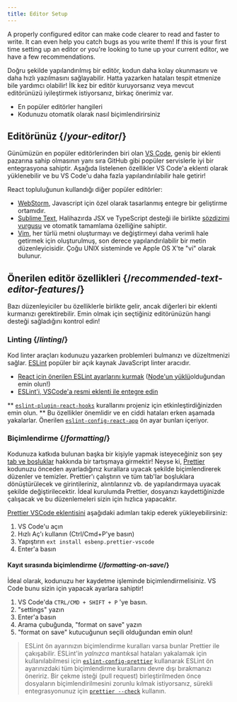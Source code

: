 ```yaml
---
title: Editor Setup
---
```


<Intro>

A properly configured editor can make code clearer to read and faster to write. It can even help you catch bugs as you write them! If this is your first time setting up an editor or you're looking to tune up your current editor, we have a few recommendations.
  
Doğru şekilde yapılandırılmış bir editör, kodun daha kolay okunmasını ve daha hızlı yazılmasını sağlayabilir. Hatta yazarken hataları tespit etmenize bile yardımcı olabilir! İlk kez bir editör kuruyorsanız veya mevcut editörünüzü iyileştirmek istiyorsanız, birkaç önerimiz var.

</Intro>

<YouWillLearn>

* En popüler editörler hangileri
* Kodunuzu otomatik olarak nasıl biçimlendirirsiniz

</YouWillLearn>

## Editörünüz {/*your-editor*/}

Günümüzün en popüler editörlerinden biri olan [VS Code](https://code.visualstudio.com/), geniş bir eklenti pazarına sahip olmasının yanı sıra GitHub gibi popüler servislerle iyi bir entegrasyona sahiptir. Aşağıda listelenen özellikler VS Code'a eklenti olarak yüklenebilir ve bu VS Code'u daha fazla yapılandırılabilir hale getirir!

React topluluğunun kullandığı diğer popüler editörler:

* [WebStorm](https://www.jetbrains.com/webstorm/), Javascript için özel olarak tasarlanmış entegre bir geliştirme ortamıdır.
* [Sublime Text](https://www.sublimetext.com/), Halihazırda JSX ve TypeScript desteği ile birlikte [sözdizimi vurgusu](https://stackoverflow.com/a/70960574/458193) ve otomatik tamamlama özelliğine sahiptir.
* [Vim](https://www.vim.org/), her türlü metni oluşturmayı ve değiştirmeyi daha verimli hale getirmek için oluşturulmuş, son derece yapılandırılabilir bir metin düzenleyicisidir. Çoğu UNIX sisteminde ve Apple OS X'te "vi" olarak bulunur.

## Önerilen editör özellikleri {/*recommended-text-editor-features*/}

Bazı düzenleyiciler bu özelliklerle birlikte gelir, ancak diğerleri bir eklenti kurmanızı gerektirebilir. Emin olmak için seçtiğiniz editörünüzün hangi desteği sağladığını kontrol edin!

### Linting {/*linting*/}

Kod linter araçları kodunuzu yazarken problemleri bulmanızı ve düzeltmenizi sağlar. [ESLint](https://eslint.org/) popüler bir açık kaynak JavaScript linter aracıdır.

* [React için önerilen ESLint ayarlarını kurmak](https://www.npmjs.com/package/eslint-config-react-app) ([Node'un yüklü](https://nodejs.org/en/download/current/)olduğundan emin olun!) 
* [ESLint'i, VSCode'a resmi eklenti ile entegre edin](https://marketplace.visualstudio.com/items?itemName=dbaeumer.vscode-eslint)

** [`eslint-plugin-react-hooks`](https://www.npmjs.com/package/eslint-plugin-react-hooks) kurallarını projeniz için etkinleştirdiğinizden emin olun.
** Bu özellikler önemlidir ve en ciddi hataları erken aşamada yakalarlar. Önerilen [`eslint-config-react-app`](https://www.npmjs.com/package/eslint-config-react-app) ön ayar bunları içeriyor.

### Biçimlendirme {/*formatting*/}

Kodunuza katkıda bulunan başka bir kişiyle yapmak isteyeceğiniz son şey [tab ve boşluklar](https://www.google.com/search?q=tabs+vs+spaces) hakkında bir tartışmaya girmektir! Neyse ki, [Prettier](https://prettier.io/) kodunuzu önceden ayarladığınız kurallara uyacak şekilde biçimlendirerek düzenler ve temizler. Prettier'ı çalıştırın ve tüm tab'lar boşluklara dönüştürülecek ve girintileriniz, alıntılarınız vb. de yapılandırmaya uyacak şekilde değiştirilecektir. İdeal kurulumda Prettier, dosyanızı kaydettiğinizde çalışacak ve bu düzenlemeleri sizin için hızlıca yapacaktır.

[Prettier VSCode eklentisini](https://marketplace.visualstudio.com/items?itemName=esbenp.prettier-vscode) aşağıdaki adımları takip ederek yükleyebilirsiniz:

1. VS Code'u açın
2. Hızlı Aç'ı kullanın (Ctrl/Cmd+P'ye basın)
3. Yapıştırın `ext install esbenp.prettier-vscode`
4. Enter'a basın

#### Kayıt sırasında biçimlendirme {/*formatting-on-save*/}

İdeal olarak, kodunuzu her kaydetme işleminde biçimlendirmelisiniz. VS Code bunu sizin için yapacak ayarlara sahiptir!

1. VS Code'da `CTRL/CMD + SHIFT + P` 'ye basın.
2. "settings" yazın
3. Enter'a basın
4. Arama çubuğunda, "format on save" yazın
5. "format on save" kutucuğunun seçili olduğundan emin olun!

> ESLint ön ayarınızın biçimlendirme kuralları varsa bunlar Prettier ile çakışabilir. ESLint'in *yalnızca* mantıksal hataları yakalamak için kullanılabilmesi için [`eslint-config-prettier`](https://github.com/prettier/eslint-config-prettier) kullanarak ESLint ön ayarınızdaki tüm biçimlendirme kurallarını devre dışı bırakmanızı öneririz. Bir çekme isteği (pull request) birleştirilmeden önce dosyaların biçimlendirilmesini zorunlu kılmak istiyorsanız, sürekli entegrasyonunuz için  [`prettier --check`](https://prettier.io/docs/en/cli.html#--check) kullanın.
